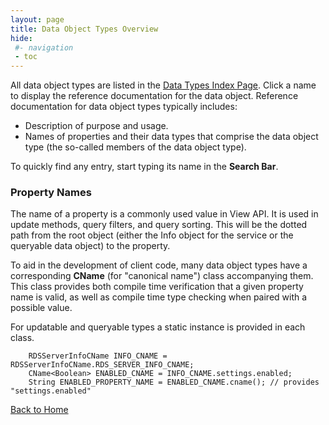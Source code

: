 ```yaml
---
layout: page
title: Data Object Types Overview
hide:
 #- navigation
 - toc
---
```



All data object types are listed in the [Data Types Index Page](index-do_types.md). Click a name to display the reference documentation for the data object. Reference documentation for data object types typically includes: 

  * Description of purpose and usage.
  * Names of properties and their data types that comprise the data object type (the so-called members of the data object type).

To quickly find any entry, start typing its name in the **Search Bar**. 

### Property Names

The name of a property is a commonly used value in View API. It is used in update methods, query filters, and query sorting. This will be the dotted path from the root object (either the Info object for the service or the queryable data object) to the property.

To aid in the development of client code, many data object types have a corresponding **CName** (for "canonical name") class accompanying them. This class provides both compile time verification that a given property name is valid, as well as compile time type checking when paired with a possible value.

For updatable and queryable types a static instance is provided in each class.
    
```
    RDSServerInfoCName INFO_CNAME = RDSServerInfoCName.RDS_SERVER_INFO_CNAME;
    CName<Boolean> ENABLED_CNAME = INFO_CNAME.settings.enabled;
    String ENABLED_PROPERTY_NAME = ENABLED_CNAME.cname(); // provides "settings.enabled"
```

[Back to Home](index.md)

